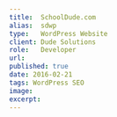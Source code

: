 ```yaml
---
title: 	SchoolDude.com
alias:	sdwp
type: 	WordPress Website
client:	Dude Solutions
role: 	Developer
url: 
published: true
date: 2016-02-21
tags: WordPress SEO
image:
excerpt:
---
```

